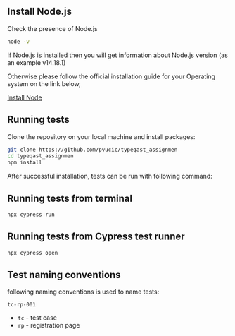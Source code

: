 ## Install Node.js

Check the presence of Node.js

```bash
node -v
```
If Node.js is installed then you will get information about Node.js version (as an example v14.18.1)

Otherwise please follow the official installation guide for your Operating system on the link below,

[Install Node](https://nodejs.org/en/download/)

## Running tests

Clone the repository on your local machine and install packages:

```bash
git clone https://github.com/pvucic/typeqast_assignmen
cd typeqast_assignmen
npm install
```

After successful installation, tests can be run with following command:

## Running tests from terminal

```bash
npx cypress run
```

## Running tests from Cypress test runner

```bash
npx cypress open
```

## Test naming conventions

following naming conventions is used to name tests:

`tc-rp-001`

- `tc` - test case
- `rp` - registration page
